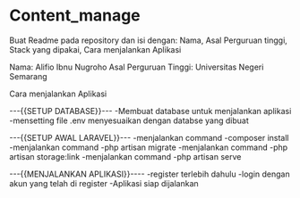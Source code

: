 # Content_manage
 Buat Readme pada repository dan isi dengan: Nama, Asal Perguruan tinggi, Stack yang dipakai, Cara menjalankan Aplikasi

Nama: Alifio Ibnu Nugroho
Asal Perguruan Tinggi: Universitas Negeri Semarang

Cara menjalankan Aplikasi

---{{SETUP DATABASE}}---
-Membuat database untuk menjalankan aplikasi
-mensetting file .env menyesuaikan dengan databse yang dibuat

---{{SETUP AWAL LARAVEL}}---
-menjalankan command -composer install
-menjalankan command -php artisan migrate
-menjalankan command -php artisan storage:link
-menjalankan command -php artisan serve

---{{MENJALANKAN APLIKASI}}----
-register terlebih dahulu
-login dengan akun yang telah di register
-Aplikasi siap dijalankan
